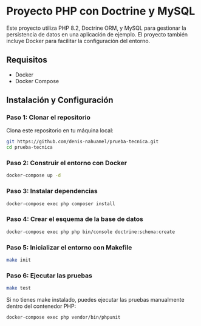 # Proyecto PHP con Doctrine y MySQL

Este proyecto utiliza PHP 8.2, Doctrine ORM, y MySQL para gestionar la persistencia de datos en una aplicación de ejemplo. El proyecto también incluye Docker para facilitar la configuración del entorno.

## Requisitos

- Docker
- Docker Compose

## Instalación y Configuración

### Paso 1: Clonar el repositorio

Clona este repositorio en tu máquina local:

```bash
git https://github.com/denis-nahuamel/prueba-tecnica.git
cd prueba-tecnica
```

### Paso 2: Construir el entorno con Docker
```bash
docker-compose up -d
```
### Paso 3: Instalar dependencias
```bash
docker-compose exec php composer install
```
### Paso 4: Crear el esquema de la base de datos
```bash
docker-compose exec php php bin/console doctrine:schema:create
```
### Paso 5: Inicializar el entorno con Makefile
```bash
make init
```
### Paso 6: Ejecutar las pruebas
```bash
make test
```
Si no tienes make instalado, puedes ejecutar las pruebas manualmente dentro del contenedor PHP:
```bash
docker-compose exec php vendor/bin/phpunit
```
